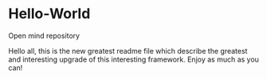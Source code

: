# Hello-World
Open mind repository

Hello all, this is the new greatest readme file which describe the greatest and interesting upgrade of this interesting framework.
Enjoy as much as you can!


